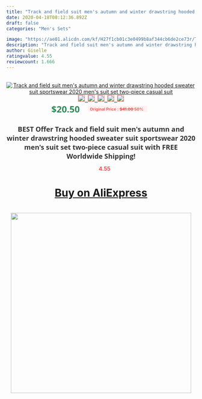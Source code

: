 ```yaml
---
title: "Track and field suit men's autumn and winter drawstring hooded sweater suit sportswear 2020 men's suit set two-piece casual suit"
date: 2020-04-18T08:12:36.892Z
draft: false
categories: "Men's Sets"

image: "https://ae01.alicdn.com/kf/H27f1cb01c3e0499b8af344cb6de2ce73r/Track-and-field-suit-men-s-autumn-and-winter-drawstring-hooded-sweater-suit-sportswear-2020-men.jpg"
description: "Track and field suit men's autumn and winter drawstring hooded sweater suit sportswear 2020 men's suit set two-piece casual suit"
author: Giselle
ratingvalue: 4.55
reviewcount: 1.666
---
```

<br>
<div style="text-align: center;">
<a href="https://s.click.aliexpress.com/e/_A8PzEz" target="_blank" rel="nofollow noopener noreferrer"><img alt="Track and field suit men's autumn and winter drawstring hooded sweater suit sportswear 2020 men's suit set two-piece casual suit" class="magnifier-image" src="https://ae01.alicdn.com/kf/H27f1cb01c3e0499b8af344cb6de2ce73r/Track-and-field-suit-men-s-autumn-and-winter-drawstring-hooded-sweater-suit-sportswear-2020-men.jpg_640x640.jpg">
<br>
<img style="border:1px solid salmon" src="https://ae01.alicdn.com/kf/H27f1cb01c3e0499b8af344cb6de2ce73r/Track-and-field-suit-men-s-autumn-and-winter-drawstring-hooded-sweater-suit-sportswear-2020-men.jpg_120x120.jpg">&nbsp;&nbsp;<img style="border:1px solid salmon" src="https://ae01.alicdn.com/kf/H4a83a28fa4174b449936289d4fd90c414/Track-and-field-suit-men-s-autumn-and-winter-drawstring-hooded-sweater-suit-sportswear-2020-men.jpg_120x120.jpg">&nbsp;&nbsp;<img style="border:1px solid salmon" src="https://ae01.alicdn.com/kf/H954c41c3cbef4d53b24881f48378db90o/Track-and-field-suit-men-s-autumn-and-winter-drawstring-hooded-sweater-suit-sportswear-2020-men.jpg_120x120.jpg">&nbsp;&nbsp;<img style="border:1px solid salmon" src="https://ae01.alicdn.com/kf/Ha541cdd9909d4d6bbff6442f1f75b72e2/Track-and-field-suit-men-s-autumn-and-winter-drawstring-hooded-sweater-suit-sportswear-2020-men.jpg_120x120.jpg">&nbsp;&nbsp;<img style="border:1px solid salmon" src="https://ae01.alicdn.com/kf/H756a2c895efe4a43a052282b7c116897T/Track-and-field-suit-men-s-autumn-and-winter-drawstring-hooded-sweater-suit-sportswear-2020-men.jpg_120x120.jpg"></a></div><br0>
<div style="text-align: center;"><span style="background-color: white; border: 0px; box-sizing: border-box; color: seagreen; display: inline-block; font-family: &quot;open sans&quot; , &quot;arial&quot; , &quot;helvetica&quot; , sans-serif , &quot;heiti&quot;; font-size: 24px; font-stretch: inherit; font-weight: 700; line-height: inherit; margin: 0px 10px 0px 0px; padding: 0px; vertical-align: middle;">$20.50 </span>
<span style="background: rgb(255 , 241 , 241); border-radius: 3px; border: 0px; box-sizing: border-box; color: #ff4747; display: inline-block; font-family: inherit; font-size: 12px; font-stretch: inherit; font-style: inherit; font-variant: inherit; font-weight: 600; line-height: inherit; margin: 0px; padding: 2px 5px; transform: scale(0.9); vertical-align: middle;">Original Price : <b style="text-decoration: line-through;">$41.00 </b> 50%&nbsp;&nbsp;</span></div>
<h1 style="color: #333333; display: inline-block; font-family: &quot;open sans&quot; , &quot;arial&quot; , &quot;helvetica&quot; , sans-serif , &quot;heiti&quot;; font-size: 18px; font-stretch: inherit; font-weight: 700; text-align: center;">BEST Offer Track and field suit men's autumn and winter drawstring hooded sweater suit sportswear 2020 men's suit set two-piece casual suit with FREE Worldwide Shipping!</h1>
<div style="color: #ff4747; text-align: center;">
<img src="https://4.bp.blogspot.com/-M0ZcTcb-5uY/XleCXlxnR4I/AAAAAAAAAEc/OrjgMkXV1oMQFaCRZj5HQwOCBcu3w1FegCPcBGAYYCw/s1600/star.png" style="height: 15px;">&nbsp;<b>4.55</b></div>
<div class="button_cont" align="center"><a class="buynow_a" href="https://s.click.aliexpress.com/e/_A8PzEz" target="_blank" rel="nofollow noopener noreferrer"><H1>Buy on AliExpress</H1></a></div><br>
<div class="separator" style="clear: both; text-align: center;">
<img src="https://lh3.googleusercontent.com/-pTy5HemUv9M/XlePHvY0dAI/AAAAAAAAAE4/0nX5iRUoIWY8eMW9Dpxeirr157OZliDIgCLcBGAsYHQ/s1600/badge.gif" width="480">
</div>
